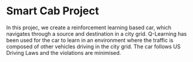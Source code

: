 # Smart Cab Project
In this projec, we create a reinforcement learning based car, which navigates through a source and destination in a city grid. Q-Learning has been used for the car to learn in an environment where the traffic is composed of other vehicles driving in the city grid. The car follows US Driving Laws and the violations are minimised.
